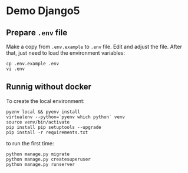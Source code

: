# Demo Django5

## Prepare `.env` file

Make a copy from `.env.example` to `.env` file. Edit and adjust the file. After that, just need to load the environment
variables:

```shell
cp .env.example .env
vi .env
```


## Runnig without docker
To create the local environment:

````shell
pyenv local && pyenv install
virtualenv --python=`pyenv which python` venv
source venv/bin/activate
pip install pip setuptools --upgrade
pip install -r requirements.txt
````

to run the first time:

````shell
python manage.py migrate
python manage.py createsuperuser
python manage.py runserver
````
